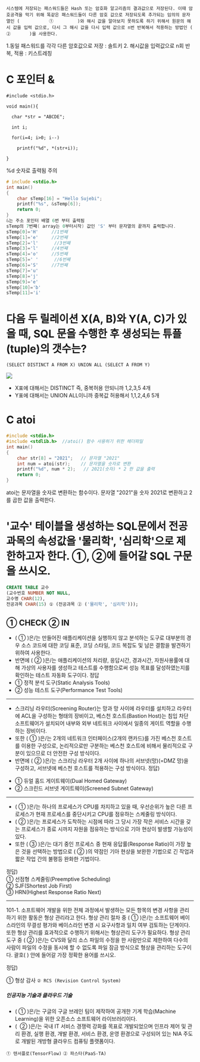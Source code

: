 ```
시스템에 저장되는 패스워드들은 Hash 또는 암호화 알고리즘의 결과값으로 저장된다. 이때 암호공격을 막기 위해 똑같은 패스워드들이 다른 암호 값으로 저장되도록 추가되는 임의의 문자열인 (           ①         )와 해시 값을 알아보지 못하도록 하기 위해서 원문의 해시 값을 입력 값으로, 다시 그 해시 값을 다시 입력 값으로 n번 반복해서 적용하는 방법인 (       ②       )을 사용한다.
```
1.동일 패스워드를 각각 다른 암호값으로 저장 : 솔트키
2. 해시값을 입력값으로 n회 반복, 적용 : 키스트레칭

# C 포인터 &
```
#include <stdio.h>

void main(){

  char *str = "ABCDE";

  int i;

  for(i=4; i>0; i--)

    printf("%d", *(str+i));

}
```
%d 숫자로 출력됨 주의
```c
# include <stdio.h> 
int main() 
{ 
    char sTemp[16] = "Hello Sujebi"; 
    printf("%s", &sTemp[6]); 
    return 0; 
}
&는 주소 포인터 배열 6번 부터 출력됨
sTemp의 7번째( array는 0부터시작) 값인 'S' 부터 문자열의 끝까지 출력합니다.
sTemp[0]='H'     //1번째
sTemp[1]='e'     //2번째
sTemp[2]='l'      //3번째
sTemp[3]='l'     //4번쨰
sTemp[4]='o'     //5번째
sTemp[5]=' '      //6번째
sTemp[6]='S'     //7번째
sTemp[7]='u'
sTemp[8]='j'
sTemp[9]='e'
sTemp[10]='b'
sTemp[11]='i'
```
# 다음 두 릴레이션 X(A, B)와 Y(A, C)가 있을 때, SQL 문을 수행한 후 생성되는 튜플(tuple)의 갯수는?
```
(SELECT DISTINCT A FROM X) UNION ALL (SELECT A FROM Y)
```
![](img/2021-07-02-21-19-26.png)
- X표에 대해서는 DISTINCT 즉, 중복허용 안되니까 1,2,3,5 4개
- Y표에 대해서는 UNION ALL이니까 중복값 허용해서 1,1,2,4,6 5개
# C atoi
```c
#include <stdio.h>
#include <stdlib.h>  //atoi() 함수 사용하기 위한 헤더파일
int main()
{
    char str[8] = "2021";   // 문자열 "2021"
    int num = atoi(str);    // 문자열을 숫자로 변환
    printf("%d", num * 2);   // 2021(숫자) * 2 한 값을 출력
    return 0;
}
```
atoi는 문자열을 숫자로 변환하는 함수이다.
문자열 "2021"을 숫자 2021로 변환하고 2를 곱한 값을 출력한다.
# '교수' 테이블을 생성하는 SQL문에서 전공과목의 속성값을 '물리학', '심리학'으로 제한하고자 한다. ①, ②에 들어갈 SQL 구문을 쓰시오.
```sql
CREATE TABLE 교수
(교수번호 NUMBER NOT NULL,
교수명 CHAR(12),
전공과목 CHAR(15) ① (전공과목 ② ('물리학', '심리학')));
```
① CHECK
② IN
---
* (        ①       )은/는 만들어진 애플리케이션을 실행하지 않고 분석하는 도구로 대부분의 경우 소스 코드에 대한 코딩 표준, 코딩 스타일, 코드 복잡도 및 남은 결함을 발견하기 위하여 사용한다.
* 반면에 (          ②        )은/는 애플리케이션의 처리량, 응답시간, 경과시간, 자원사용률에 대해 가상의 사용자를 생성하고 테스트를 수행함으로써 성능 목표를 달성하였는지를 확인하는 테스트 자동화 도구이다.
정답  
* ① 정적 분석 도구(Static Analysis Tools)  
* ② 성능 테스트 도구(Performance Test Tools)
---
- 스크리닝 라우터(Screening Router)는 망과 망 사이에 라우터를 설치하고 라우터에 ACL을 구성하는 형태의 장비이고, 베스천 호스트(Bastion Host)는 침입 차단 소프트웨어가 설치되어 내부와 외부 네트워크 사이에서 일종의 게이트 역할을 수행하는 장비이다.
- 또한 (           ①           )은/는 2개의 네트워크 인터페이스(2개의 랜카드)를 가진 베스천 호스트를 이용한 구성으로, 논리적으로만 구분하는 베스천 호스트에 비해서 물리적으로 구분이 있으므로 더 안전한 구성 방식이다.
- 반면에 (           ②           )은/는 스크리닝 라우터 2개 사이에 하나의 서브넷(망)(=DMZ 망)을 구성하고, 서브넷에 베스천 호스트를 적용하는 구성 방식이다.
정답)  
* ① 듀얼 홈드 게이트웨이(Dual Homed Gateway)  
* ​​② 스크린드 서브넷 게이트웨이(Screened Subnet Gateway)
---
- (         ①        )은/는 하나의 프로세스가 CPU를 차지하고 있을 때, 우선순위가 높은 다른 프로세스가 현재 프로세스를 중단시키고 CPU를 점유하는 스케줄링 방식이다.
- (         ②        )은/는 프로세스가 도착하는 시점에 따라 그 당시 가장 작은 서비스 시간을 갖는 프로세스가 종료 시까지 자원을 점유하는 방식으로 기아 현상이 발생할 가능성이 있다.
- 또한 (         ③        )은/는 대기 중인 프로세스 중 현재 응답률(Response Ratio)이 가장 높은 것을 선택하는 방법으로 (         ②        )의 약점인 기아 현상을 보완한 기법으로 긴 작업과 짧은 작업 간의 불평등 완화한 기법이다.

정답)  
① 선점형 스케줄링(Preemptive Scheduling)  
​② SJF(Shortest Job First)  
​③ HRN(Highest Response Ratio Next)

---
101-1. 소프트웨어 개발을 위한 전체 과정에서 발생하는 모든 항목의 변경 사항을 관리하기 위한 활동은 형상 관리라고 한다. 형상 관리 절차 중 (        ①        )은/는 소프트웨어 베이스라인의 무결성 평가와 베이스라인 변경 시 요구사항과 일치 여부 검토하는 단계이다. 또한 형상 관리를 효과적으로 수행하기 위해서는 형상관리 도구가 필요하다. 형상 관리 도구 중 (        ②        )은/는 CVS와 달리 소스 파일의 수정을 한 사람만으로 제한하여 다수의 사람이 파일의 수정을 동시에 할 수 없도록 파일 잠금 방식으로 형상을 관리하는 도구이다. 괄호(       ) 안에 들어갈 가장 정확한 용어를 쓰시오.


정답)

① 형상 감사
```​② RCS (Revision Control System)```

#####  인공지능 기술과 클라우드 기술

* (           ①           )은/는 구글의 구글 브레인 팀이 제작하여 공개한 기계 학습(Machine Learning)을 위한 오픈소스 소프트웨어 라이브러리이다.
* ( ​          ②          )은/는 국내 IT 서비스 경쟁력 강화를 목표로 개발되었으며 인프라 제어 및 관리 환경, 실행 환경, 개발 환경, 서비스 환경, 운영 환경으로 구성되어 있는 NIA 주도로 개발된 개방형 클라우드 컴퓨팅 플랫폼이다.

```① 텐서플로(TensorFlow)```
```​​​​​② 파스타(PaaS-TA)```
